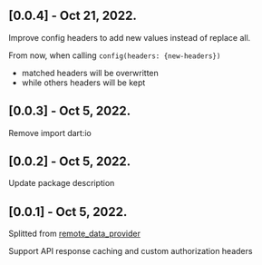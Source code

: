 ## [0.0.4] - Oct 21, 2022.

Improve config headers to add new values instead of replace all.

From now, when calling `config(headers: {new-headers})`

- matched headers will be overwritten
- while others headers will be kept

## [0.0.3] - Oct 5, 2022.

Remove import dart:io

## [0.0.2] - Oct 5, 2022.

Update package description

## [0.0.1] - Oct 5, 2022.

Splitted from [remote_data_provider](https://pub.dev/packages/remote_data_provider)

Support API response caching and custom authorization headers
